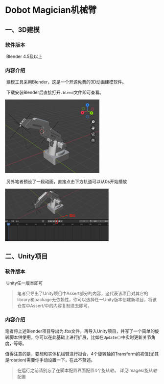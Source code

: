 # Dobot Magician机械臂

## 一、3D建模

### **软件版本**

​	Blender 4.5及以上

### **内容介绍**

​	建模工具采用Blender，这是一个开源免费的3D动画建模软件。

​	下载安装Blender后直接打开`.blend`文件即可查看。

<img src="images/Blender建模图预览.png" style="zoom: 33%;" />

​	另外笔者预设了一段动画，直接点击下方轨道可以从0s开始播放

<img src="images\Blender动画播放按钮.png" alt="Blender动画播放按钮" style="zoom: 33%;" />

## 二、Unity项目

### **软件版本**

​	Unity任一版本即可

> 笔者只导出了Unity项目中Assert部分的内容，这代表该项目对其它的library和package无依赖性，你可以选择任一Unity版本创建新项目，将该仓库中Assert/中的内容复制进去即可。

### **内容介绍**

​	笔者将上述Blender项目导出为.fbx文件，再导入Unity项目，并写了一个简单的旋转脚本供使用。你可以在此基础上进行扩展，比如在`Update()`中实时更新关节角度，等等。

​	值得注意的是，要想和实体机械臂进行拟合，4个旋转轴的Transform的初值(尤其是rotation)需要你手动设置一下，在此不赘述。

> 在运行之前请别忘了在脚本配置界面配置4个旋转轴。
> 详见images/旋转轴配置

